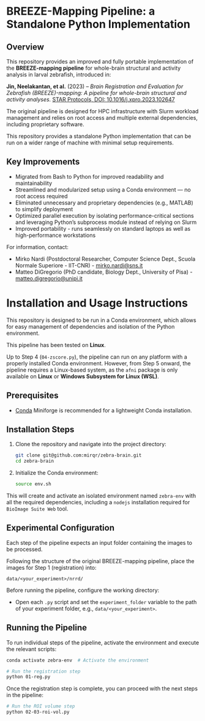 # **BREEZE-Mapping Pipeline: a Standalone Python Implementation**  

## **Overview**  
This repository provides an improved and fully portable implementation of the **BREEZE-mapping pipeline** for whole-brain structural and activity analysis in larval zebrafish, introduced in:

**Jin, Neelakantan, et al.** (2023) – *Brain Registration and Evaluation for Zebrafish (BREEZE)-mapping: A pipeline for whole-brain structural and activity analyses.* [STAR Protocols, DOI: 10.1016/j.xpro.2023.102647](https://doi.org/10.1016/j.xpro.2023.102647)  

The original pipeline is designed for HPC infrastructure with Slurm workload management and relies on root access and multiple external dependencies, including proprietary software.

This repository provides a standalone Python implementation that can be run on a wider range of machine with minimal setup requirements.


## Key Improvements

- Migrated from Bash to Python for improved readability and maintainability
- Streamlined and modularized setup using a Conda environment — no root access required
- Eliminated unnecessary and proprietary dependencies (e.g., MATLAB) to simplify deployment
- Optimized parallel execution by isolating performance-critical sections and leveraging Python’s subprocess module instead of relying on Slurm
- Improved portability - runs seamlessly on standard laptops as well as high-performance workstations


For information, contact: 
- Mirko Nardi (Postdoctoral Researcher, Computer Science Dept., Scuola Normale Superiore - IIT-CNR) - mirko.nardi@sns.it 
- Matteo DiGregorio (PhD candidate, Biology Dept., University of Pisa) - matteo.digregorio@unipi.it


# Installation and Usage Instructions

This repository is designed to be run in a Conda environment, which allows for easy management of dependencies and isolation of the Python environment.

This pipeline has been tested on **Linux**.

Up to Step 4 (`04-zscore.py`), the pipeline can run on any platform with a properly installed Conda environment. However, from Step 5 onward, the pipeline requires a Linux-based system, as the `afni` package is only available on **Linux** or **Windows Subsystem for Linux (WSL)**.


## Prerequisites

- [Conda](https://github.com/conda-forge/miniforge) Miniforge is recommended for a lightweight Conda installation.


## Installation Steps

1. Clone the repository and navigate into the project directory:

   ```bash
   git clone git@github.com:mirqr/zebra-brain.git
   cd zebra-brain
   ```

2. Initialize the Conda environment:

   ```bash
   source env.sh
   ```

This will create and activate an isolated environment named `zebra-env` with all the required dependencies, including a `nodejs` installation required for `BioImage Suite Web` tool.

## Experimental Configuration

Each step of the pipeline expects an input folder containing the images to be processed.

Following the structure of the original BREEZE-mapping pipeline, place the images for Step 1 (registration) into:

```
data/<your_experiment>/nrrd/
```

Before running the pipeline, configure the working directory:

- Open each `.py` script and set the `experiment_folder` variable to the path of your experiment folder, e.g., `data/<your_experiment>`.


## Running the Pipeline

To run individual steps of the pipeline, activate the environment and execute the relevant scripts:

```bash
conda activate zebra-env  # Activate the environment

# Run the registration step
python 01-reg.py  
```

Once the registration step is complete, you can proceed with the next steps in the pipeline:

```bash
# Run the ROI volume step
python 02-03-roi-vol.py  
```

